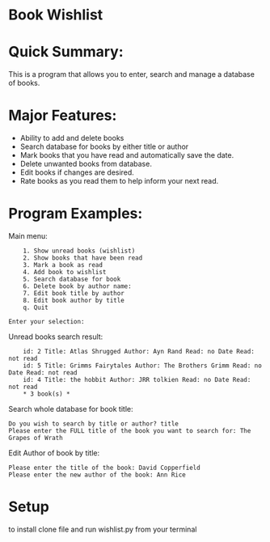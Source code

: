 # Book Wishlist

# Quick Summary:
This is a program that allows you to enter, search and manage a database of books.

# Major Features:

  - Ability to add and delete books
  - Search database for books by either title or author
  - Mark books that you have read and automatically save the date.
  - Delete unwanted books from database.
  - Edit books if changes are desired.
  - Rate books as you read them to help inform your next read.
  
# Program Examples:

Main menu: 

        1. Show unread books (wishlist)
        2. Show books that have been read
        3. Mark a book as read
        4. Add book to wishlist
        5. Search database for book
        6. Delete book by author name:
        7. Edit book title by author
        8. Edit book author by title
        q. Quit
    
    Enter your selection: 

Unread books search result:

        id: 2 Title: Atlas Shrugged Author: Ayn Rand Read: no Date Read: not read
        id: 5 Title: Grimms Fairytales Author: The Brothers Grimm Read: no Date Read: not read
        id: 4 Title: the hobbit Author: JRR tolkien Read: no Date Read: not read
        * 3 book(s) *
 
Search whole database for book title:
 
    Do you wish to search by title or author? title
    Please enter the FULL title of the book you want to search for: The Grapes of Wrath
        
Edit Author of book by title:

    Please enter the title of the book: David Copperfield
    Please enter the new author of the book: Ann Rice


# Setup

to install clone file and run wishlist.py from your terminal


